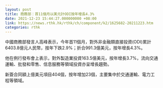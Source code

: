 ```yaml
---
layout: post
title: 商務部：首11個月以美元計ODI按年增長4.3%
date: 2021-12-23 15:44:27.000000000 +08:00
link: https://news.rthk.hk/rthk/ch/component/k2/1625682-20211223.htm
categories: rthk
---
```


中國商務部發言人高峰表示，今年首11個月，對外非金融類直接投資(ODI)累計6403.8億元人民幣，按年下跌2.9%；折合991.3億美元，按年增長4.3%。

他在例行發布會上表示，對外製造業投資163.5億美元，按年增長3.7%，流向交通運輸、批發和零售、信息服務等領域投資亦呈增長趨勢。

新簽合同額上億美元項目404個，按年增加23個，主要集中於交通運輸、電力工程等領域。
